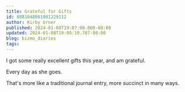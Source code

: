 ```yaml
---
title: Grateful for Gifts
id: 8881048061901229112
author: Kirby Urner
published: 2024-01-08T19:07:00.000-08:00
updated: 2024-01-08T19:09:19.787-08:00
blog: bizmo_diaries
tags: 
---
```


I got some really excellent gifts this year, and am grateful.

Every day as she goes.

That's more like a traditional journal entry, more succinct in many ways.